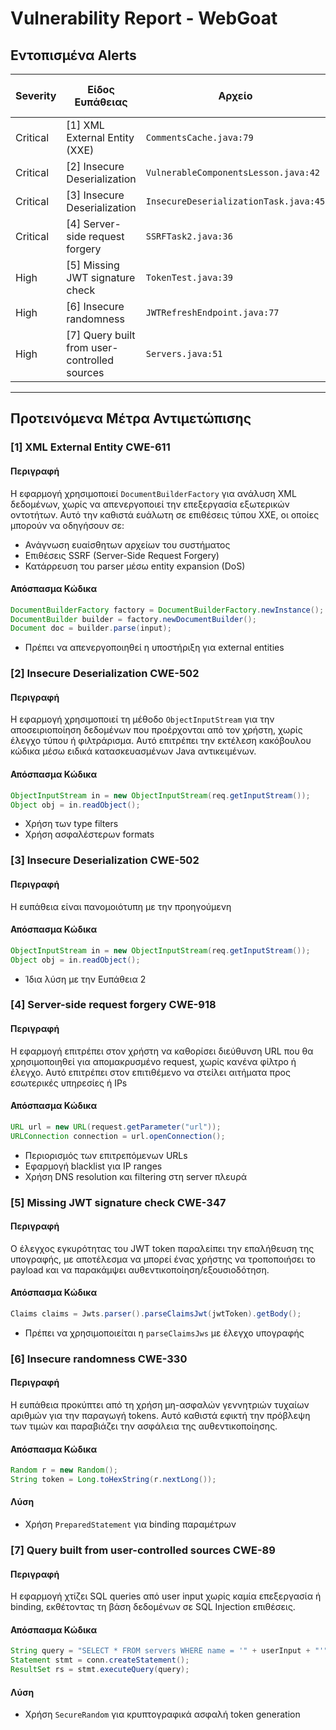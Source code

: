 #  Vulnerability Report - WebGoat

##  Εντοπισμένα Alerts

| Severity | Είδος Ευπάθειας     | Αρχείο                          | Περιγραφή                                      | Link στο CVE |
|----------|---------------------|----------------------------------|------------------------------------------------|----------------|
| Critical | [1] XML External Entity (XXE)      | `CommentsCache.java:79`| Ανεπαρκής XML config | [[Alert](https://cwe.mitre.org/data/definitions/611.html)]     |
| Critical | [2] Insecure Deserialization    | `VulnerableComponentsLesson.java:42` | Εκτελέσιμο περιεχόμενο | [[Alert](https://cwe.mitre.org/data/definitions/502.html) ]    |
| Critical | [3] Insecure Deserialization   | `InsecureDeserializationTask.java:45` | Πανομοιότυπη | [[Alert](https://cwe.mitre.org/data/definitions/502.html)]     |
| Critical | [4] Server-side request forgery  |  `SSRFTask2.java:36`  | Χωρίς έλεγχο URL | [[Alert](https://cwe.mitre.org/data/definitions/918.html) ]    |
| High     | [5] Missing JWT signature check  | `TokenTest.java:39`  |  Χωρίς επαλήθευση  | [[Alert](https://cwe.mitre.org/data/definitions/347.html)]     |
| High     | [6] Insecure randomness  | `JWTRefreshEndpoint.java:77`  |  Προβλέψιμο token  | [[Alert](https://cwe.mitre.org/data/definitions/330.html)]    |
| High     | [7] Query built from user-controlled sources | `Servers.java:51`  |  Ευάλωτο query  | [[Alert](https://cwe.mitre.org/data/definitions/89.html)]    |

---

##  Προτεινόμενα Μέτρα Αντιμετώπισης

### [1] XML External Entity  CWE-611
####  Περιγραφή
Η εφαρμογή χρησιμοποιεί `DocumentBuilderFactory` για ανάλυση XML δεδομένων, χωρίς να απενεργοποιεί την επεξεργασία εξωτερικών οντοτήτων. 
Αυτό την καθιστά ευάλωτη σε επιθέσεις τύπου XXE, οι οποίες μπορούν να οδηγήσουν σε:

- Ανάγνωση ευαίσθητων αρχείων του συστήματος 
- Επιθέσεις SSRF (Server-Side Request Forgery)
- Κατάρρευση του parser μέσω entity expansion (DoS)

#### Απόσπασμα Κώδικα 
```java
DocumentBuilderFactory factory = DocumentBuilderFactory.newInstance();
DocumentBuilder builder = factory.newDocumentBuilder();
Document doc = builder.parse(input);
```
- Πρέπει να απενεργοποιηθεί η υποστήριξη για external entities

### [2] Insecure Deserialization CWE-502
#### Περιγραφή 
Η εφαρμογή χρησιμοποιεί τη μέθοδο `ObjectInputStream` για την αποσειριοποίηση δεδομένων που προέρχονται από τον χρήστη, χωρίς έλεγχο τύπου ή φιλτράρισμα.
Αυτό επιτρέπει την εκτέλεση κακόβουλου κώδικα μέσω ειδικά κατασκευασμένων Java αντικειμένων.

#### Απόσπασμα Κώδικα 
```java
ObjectInputStream in = new ObjectInputStream(req.getInputStream());
Object obj = in.readObject();
```
- Χρήση των type filters
- Χρήση ασφαλέστερων formats

### [3] Insecure Deserialization CWE-502 
#### Περιγραφή 
Η ευπάθεια είναι πανομοιότυπη με την προηγούμενη

#### Απόσπασμα Κώδικα 
```java
ObjectInputStream in = new ObjectInputStream(req.getInputStream());
Object obj = in.readObject();
```
- Ίδια λύση με την Ευπάθεια 2

### [4] Server-side request forgery CWE-918
#### Περιγραφή
Η εφαρμογή επιτρέπει στον χρήστη να καθορίσει διεύθυνση URL που θα χρησιμοποιηθεί για απομακρυσμένο request, χωρίς κανένα φίλτρο ή έλεγχο.
Αυτό επιτρέπει στον επιτιθέμενο να στείλει αιτήματα προς εσωτερικές υπηρεσίες ή IPs

#### Απόσπασμα Κώδικα 
```java
URL url = new URL(request.getParameter("url"));
URLConnection connection = url.openConnection();
```
- Περιορισμός των επιτρεπόμενων URLs
- Εφαρμογή blacklist για IP ranges
- Χρήση DNS resolution και filtering στη server πλευρά

### [5] Missing JWT signature check CWE-347
#### Περιγραφή 
Ο έλεγχος εγκυρότητας του JWT token παραλείπει την επαλήθευση της υπογραφής, με αποτέλεσμα να μπορεί ένας χρήστης να τροποποιήσει το payload και να παρακάμψει αυθεντικοποίηση/εξουσιοδότηση.

#### Απόσπασμα Κώδικα 
```java
Claims claims = Jwts.parser().parseClaimsJwt(jwtToken).getBody();
```
- Πρέπει να χρησιμοποιείται η `parseClaimsJws` με έλεγχο υπογραφής

### [6] Insecure randomness CWE-330
#### Περιγραφή
Η ευπάθεια προκύπτει από τη χρήση μη-ασφαλών γεννητριών τυχαίων αριθμών για την παραγωγή tokens. 
Αυτό καθιστά εφικτή την πρόβλεψη των τιμών και παραβιάζει την ασφάλεια της αυθεντικοποίησης.

#### Απόσπασμα Κώδικα 
```java
Random r = new Random();
String token = Long.toHexString(r.nextLong());
```
#### Λύση
- Χρήση `PreparedStatement` για binding παραμέτρων

### [7] Query built from user-controlled sources  CWE-89
#### Περιγραφή
Η εφαρμογή χτίζει SQL queries από user input χωρίς καμία επεξεργασία ή binding, εκθέτοντας τη βάση δεδομένων σε SQL Injection επιθέσεις.

#### Απόσπασμα Κώδικα 
```java
String query = "SELECT * FROM servers WHERE name = '" + userInput + "'";
Statement stmt = conn.createStatement();
ResultSet rs = stmt.executeQuery(query);
```
#### Λύση
- Χρήση `SecureRandom` για κρυπτογραφικά ασφαλή token generation
